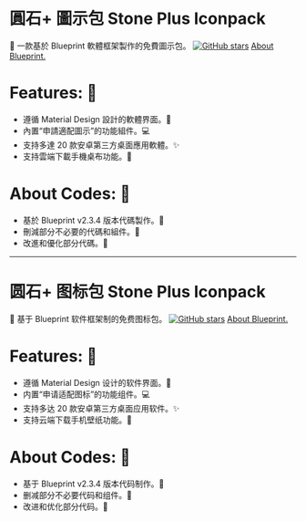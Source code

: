 # 圓石+ 圖示包  Stone Plus Iconpack

:blue_heart: 一款基於 Blueprint 軟體框架製作的免費圖示包。 [![GitHub stars](https://img.shields.io/github/stars/jahirfiquitiva/Blueprint.svg?style=social&label=Star)](https://github.com/jahirfiquitiva/Blueprint)
[About Blueprint.](https://github.com/jahirfiquitiva/Blueprint)

# Features: :radio_button: 
- 遵循 Material Design 設計的軟體界面。🎨
- 內置“申請適配圖示”的功能組件。💻
- 支持多達 20 款安卓第三方桌面應用軟體。✨
- 支持雲端下載手機桌布功能。🎉

# About Codes: :page_with_curl:
- 基於 Blueprint v2.3.4 版本代碼製作。💎
- 刪減部分不必要的代碼和組件。🔨
- 改進和優化部分代碼。🔧




---




# 圆石+ 图标包  Stone Plus Iconpack

:blue_heart: 基于 Blueprint 软件框架制的免费图标包。 [![GitHub stars](https://img.shields.io/github/stars/jahirfiquitiva/Blueprint.svg?style=social&label=Star)](https://github.com/jahirfiquitiva/Blueprint)
[About Blueprint.](https://github.com/jahirfiquitiva/Blueprint)

# Features: :radio_button: 
- 遵循 Material Design 设计的软件界面。🎨
- 内置“申请适配图标”的功能组件。💻
- 支持多达 20 款安卓第三方桌面应用软件。✨
- 支持云端下载手机壁纸功能。🎉

# About Codes: :page_with_curl:
- 基于 Blueprint v2.3.4 版本代码制作。💎
- 删减部分不必要代码和组件。🔨
- 改进和优化部分代码。🔧
